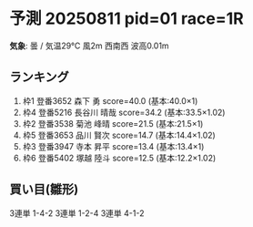 # 予測 20250811 pid=01 race=1R
**気象**: 曇 / 気温29℃ 風2m 西南西 波高0.01m

## ランキング
1. 枠1 登番3652 森下 勇  score=40.0  (基本:40.0×1)
2. 枠4 登番5216 長谷川 晴哉  score=34.2  (基本:33.5×1.02)
3. 枠2 登番3538 菊池 峰晴  score=21.5  (基本:21.5×1)
4. 枠5 登番3653 品川 賢次  score=14.7  (基本:14.4×1.02)
5. 枠3 登番3947 寺本 昇平  score=13.4  (基本:13.4×1)
6. 枠6 登番5402 塚越 陸斗  score=12.5  (基本:12.2×1.02)

## 買い目(雛形)
3連単 1-4-2
3連単 1-2-4
3連単 4-1-2